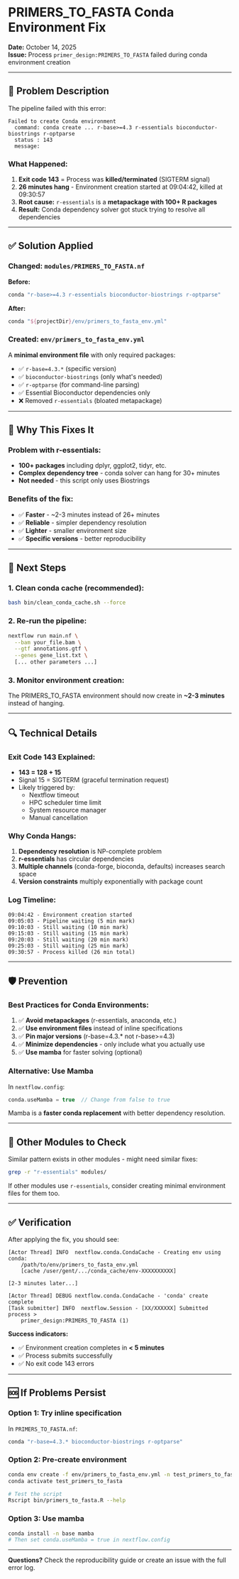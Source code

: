 # PRIMERS_TO_FASTA Conda Environment Fix

**Date:** October 14, 2025  
**Issue:** Process `primer_design:PRIMERS_TO_FASTA` failed during conda environment creation

---

## 🐛 **Problem Description**

The pipeline failed with this error:

```
Failed to create Conda environment
  command: conda create ... r-base>=4.3 r-essentials bioconductor-biostrings r-optparse
  status : 143
  message:
```

### **What Happened:**

1. **Exit code 143** = Process was **killed/terminated** (SIGTERM signal)
2. **26 minutes hang** - Environment creation started at 09:04:42, killed at 09:30:57
3. **Root cause:** `r-essentials` is a **metapackage with 100+ R packages**
4. **Result:** Conda dependency solver got stuck trying to resolve all dependencies

---

## ✅ **Solution Applied**

### **Changed:** `modules/PRIMERS_TO_FASTA.nf`

**Before:**
```groovy
conda "r-base>=4.3 r-essentials bioconductor-biostrings r-optparse"
```

**After:**
```groovy
conda "${projectDir}/env/primers_to_fasta_env.yml"
```

### **Created:** `env/primers_to_fasta_env.yml`

A **minimal environment file** with only required packages:
- ✅ `r-base=4.3.*` (specific version)
- ✅ `bioconductor-biostrings` (only what's needed)
- ✅ `r-optparse` (for command-line parsing)
- ✅ Essential Bioconductor dependencies only
- ❌ Removed `r-essentials` (bloated metapackage)

---

## 🎯 **Why This Fixes It**

### **Problem with r-essentials:**
- **100+ packages** including dplyr, ggplot2, tidyr, etc.
- **Complex dependency tree** - conda solver can hang for 30+ minutes
- **Not needed** - this script only uses Biostrings

### **Benefits of the fix:**
- ✅ **Faster** - ~2-3 minutes instead of 26+ minutes
- ✅ **Reliable** - simpler dependency resolution
- ✅ **Lighter** - smaller environment size
- ✅ **Specific versions** - better reproducibility

---

## 🚀 **Next Steps**

### **1. Clean conda cache** (recommended):
```bash
bash bin/clean_conda_cache.sh --force
```

### **2. Re-run the pipeline**:
```bash
nextflow run main.nf \
  --bam your_file.bam \
  --gtf annotations.gtf \
  --genes gene_list.txt \
  [... other parameters ...]
```

### **3. Monitor environment creation**:
The PRIMERS_TO_FASTA environment should now create in **~2-3 minutes** instead of hanging.

---

## 🔍 **Technical Details**

### **Exit Code 143 Explained:**
- **143 = 128 + 15**
- Signal 15 = SIGTERM (graceful termination request)
- Likely triggered by:
  - Nextflow timeout
  - HPC scheduler time limit
  - System resource manager
  - Manual cancellation

### **Why Conda Hangs:**
1. **Dependency resolution** is NP-complete problem
2. **r-essentials** has circular dependencies
3. **Multiple channels** (conda-forge, bioconda, defaults) increases search space
4. **Version constraints** multiply exponentially with package count

### **Log Timeline:**
```
09:04:42 - Environment creation started
09:05:03 - Pipeline waiting (5 min mark)
09:10:03 - Still waiting (10 min mark)
09:15:03 - Still waiting (15 min mark)
09:20:03 - Still waiting (20 min mark)
09:25:03 - Still waiting (25 min mark)
09:30:57 - Process killed (26 min total)
```

---

## 🛡️ **Prevention**

### **Best Practices for Conda Environments:**

1. ✅ **Avoid metapackages** (r-essentials, anaconda, etc.)
2. ✅ **Use environment files** instead of inline specifications
3. ✅ **Pin major versions** (r-base=4.3.* not r-base>=4.3)
4. ✅ **Minimize dependencies** - only include what you actually use
5. ✅ **Use mamba** for faster solving (optional)

### **Alternative: Use Mamba**

In `nextflow.config`:
```groovy
conda.useMamba = true  // Change from false to true
```

Mamba is a **faster conda replacement** with better dependency resolution.

---

## 📝 **Other Modules to Check**

Similar pattern exists in other modules - might need similar fixes:

```bash
grep -r "r-essentials" modules/
```

If other modules use `r-essentials`, consider creating minimal environment files for them too.

---

## ✅ **Verification**

After applying the fix, you should see:

```
[Actor Thread] INFO  nextflow.conda.CondaCache - Creating env using conda: 
    /path/to/env/primers_to_fasta_env.yml 
    [cache /user/gent/.../conda_cache/env-XXXXXXXXXX]
    
[2-3 minutes later...]

[Actor Thread] DEBUG nextflow.conda.CondaCache - 'conda' create complete
[Task submitter] INFO  nextflow.Session - [XX/XXXXXX] Submitted process > 
    primer_design:PRIMERS_TO_FASTA (1)
```

**Success indicators:**
- ✅ Environment creation completes in **< 5 minutes**
- ✅ Process submits successfully
- ✅ No exit code 143 errors

---

## 🆘 **If Problems Persist**

### **Option 1: Try inline specification**

In `PRIMERS_TO_FASTA.nf`:
```groovy
conda "r-base=4.3.* bioconductor-biostrings r-optparse"
```

### **Option 2: Pre-create environment**

```bash
conda env create -f env/primers_to_fasta_env.yml -n test_primers_to_fasta
conda activate test_primers_to_fasta

# Test the script
Rscript bin/primers_to_fasta.R --help
```

### **Option 3: Use mamba**

```bash
conda install -n base mamba
# Then set conda.useMamba = true in nextflow.config
```

---

**Questions?** Check the reproducibility guide or create an issue with the full error log.
